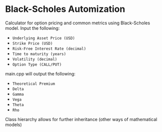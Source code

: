 # Black-Scholes Automization
Calculator for option pricing and common metrics using Black-Scholes model.
Input the following:
- `Underlying Asset Price (USD)`
- `Strike Price (USD)`
- `Risk-Free Interest Rate (decimal)`
- `Time to maturity (years)`
- `Volatility (decimal)`
- `Option Type (CALL/PUT)`

main.cpp will output the following:
- `Theoretical Premium`
- `Delta`
- `Gamma`
- `Vega`
- `Theta`
- `Rho`

Class hierarchy allows for further inheritance (other ways of mathematical models)
